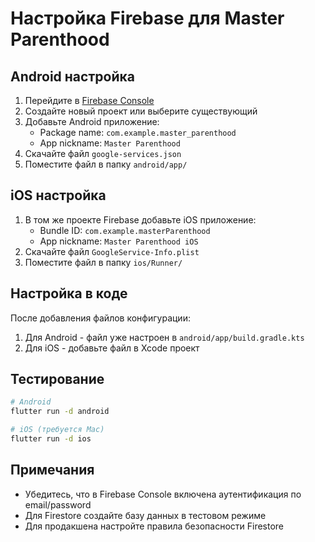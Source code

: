 # Настройка Firebase для Master Parenthood

## Android настройка

1. Перейдите в [Firebase Console](https://console.firebase.google.com/)
2. Создайте новый проект или выберите существующий
3. Добавьте Android приложение:
   - Package name: `com.example.master_parenthood`
   - App nickname: `Master Parenthood`
4. Скачайте файл `google-services.json`
5. Поместите файл в папку `android/app/`

## iOS настройка

1. В том же проекте Firebase добавьте iOS приложение:
   - Bundle ID: `com.example.masterParenthood`
   - App nickname: `Master Parenthood iOS`
2. Скачайте файл `GoogleService-Info.plist`
3. Поместите файл в папку `ios/Runner/`

## Настройка в коде

После добавления файлов конфигурации:

1. Для Android - файл уже настроен в `android/app/build.gradle.kts`
2. Для iOS - добавьте файл в Xcode проект

## Тестирование

```bash
# Android
flutter run -d android

# iOS (требуется Mac)
flutter run -d ios
```

## Примечания

- Убедитесь, что в Firebase Console включена аутентификация по email/password
- Для Firestore создайте базу данных в тестовом режиме
- Для продакшена настройте правила безопасности Firestore 